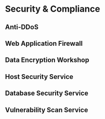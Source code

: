 # Security & Compliance

## Anti-DDoS​

## Web Application Firewall​

## Data Encryption Workshop​

## Host Security Service​

## Database Security Service​

## Vulnerability Scan Service
